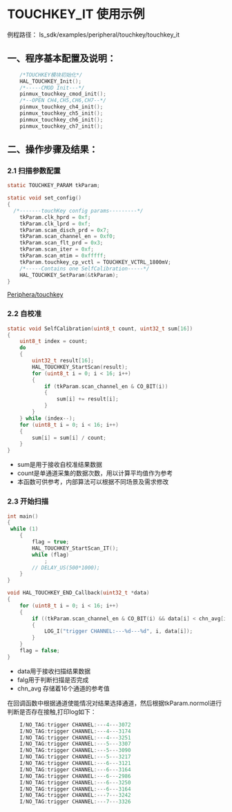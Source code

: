 # TOUCHKEY_IT 使用示例

例程路径： ls_sdk/examples/peripheral/touchkey/touchkey_it

## 一、程序基本配置及说明：

```c
    /*TOUCHKEY模块初始化*/
    HAL_TOUCHKEY_Init();
    /*-----CMOD Init---*/
    pinmux_touchkey_cmod_init();
    /*--OPEN CH4,CH5,CH6,CH7--*/
    pinmux_touchkey_ch4_init();
    pinmux_touchkey_ch5_init();
    pinmux_touchkey_ch6_init();
    pinmux_touchkey_ch7_init();
```

## 二、操作步骤及结果：

### 2.1	扫描参数配置

```c
static TOUCHKEY_PARAM tkParam;

static void set_config()
{
  /*-------touchKey config params---------*/
    tkParam.clk_hprd = 0xf;
    tkParam.clk_lprd = 0xf;
    tkParam.scam_disch_prd = 0x7;
    tkParam.scan_channel_en = 0xf0;
    tkParam.scan_flt_prd = 0x3; 
    tkParam.scan_iter = 0xf;
    tkParam.scan_mtim = 0xfffff; 
    tkParam.touchkey_cp_vctl = TOUCHKEY_VCTRL_1800mV;
    /*-----Contains one SelfCalibration-----*/
    HAL_TOUCHKEY_SetParam(&tkParam);
}
```
[Periphera/touchkey](../../../peripheral/touchkey.rst)

### 2.2 自校准
```c
static void SelfCalibration(uint8_t count, uint32_t sum[16])
{
    uint8_t index = count;
    do
    {
        uint32_t result[16];
        HAL_TOUCHKEY_StartScan(result);
        for (uint8_t i = 0; i < 16; i++)
        {
            if (tkParam.scan_channel_en & CO_BIT(i))
            {
                sum[i] += result[i];
            }
        }
    } while (index--);
    for (uint8_t i = 0; i < 16; i++)
    {
        sum[i] = sum[i] / count;
    }
}
```
- sum是用于接收自校准结果数据
- count是单通道采集的数据次数，用以计算平均值作为参考
- 本函数可供参考，内部算法可以根据不同场景及需求修改

### 2.3	开始扫描

```c
int main()
{
 while (1)
    {
        flag = true;
        HAL_TOUCHKEY_StartScan_IT();
        while (flag)
            ;
        // DELAY_US(500*1000);
    }
}

void HAL_TOUCHKEY_END_Callback(uint32_t *data)
{
    for (uint8_t i = 0; i < 16; i++)
    {
        if ((tkParam.scan_channel_en & CO_BIT(i) && data[i] < chn_avg[i] / 10 * 6 && data[i] > chn_avg[i] / 10))
        {
            LOG_I("trigger CHANNEL:---%d---%d", i, data[i]);
        }
    }
    flag = false;
}
```

- data用于接收扫描结果数据
- falg用于判断扫描是否完成
- chn_avg 存储着16个通道的参考值

在回调函数中根据通道使能情况对结果选择通道，然后根据tkParam.normol进行判断是否存在接触,打印log如下：
```c
    I/NO_TAG:trigger CHANNEL:---4---3072
    I/NO_TAG:trigger CHANNEL:---4---3174
    I/NO_TAG:trigger CHANNEL:---4---3251
    I/NO_TAG:trigger CHANNEL:---5---3307
    I/NO_TAG:trigger CHANNEL:---5---3090
    I/NO_TAG:trigger CHANNEL:---5---3217
    I/NO_TAG:trigger CHANNEL:---6---3121
    I/NO_TAG:trigger CHANNEL:---6---3164
    I/NO_TAG:trigger CHANNEL:---6---2986
    I/NO_TAG:trigger CHANNEL:---6---3250
    I/NO_TAG:trigger CHANNEL:---6---3164
    I/NO_TAG:trigger CHANNEL:---7---3242
    I/NO_TAG:trigger CHANNEL:---7---3326
```


